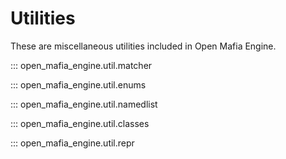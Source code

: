 # Utilities

These are miscellaneous utilities included in Open Mafia Engine.

::: open_mafia_engine.util.matcher

::: open_mafia_engine.util.enums

::: open_mafia_engine.util.namedlist

::: open_mafia_engine.util.classes

::: open_mafia_engine.util.repr
